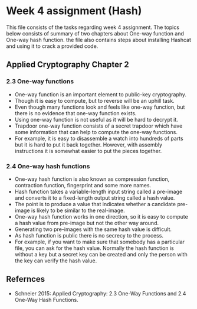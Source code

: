 # Week 4 assignment (Hash)
This file consists of the tasks regarding week 4 assignment. The topics below consists of summary of two chapters about One-way function and One-way hash function.
the file also contains steps about installing Hashcat and using it to crack a provided code.

## Applied Cryptography Chapter 2
### 2.3 One-way functions
* One-way function is an important element to public-key cryptography.
* Though it is easy to compute, but to reverse will be an uphill task.
* Even though many functions look and feels like one-way function, but there is no evidence that one-way function exists.
* Using one-way function is not useful as it will be hard to decrypt it.
* Trapdoor one-way function consists of a secret trapdoor which have some information that can help to compute the one-way functions.
* For example, it is easy to disassemble a watch into hundreds of parts but it is hard to put it back together. However, with assembly instructions it is somewhat easier to put the pieces together.

### 2.4 One-way hash functions
* One-way hash function is also known as compression function, contraction function, fingerprint and some more names.
* Hash function takes a variable-length input string called a pre-image and converts it to a fixed-length output string called a hash value.
* The point is to produce a value that indicates whether a candidate pre-image is likely to be similar to the real-image.
* One-way hash function works in one direction, so it is easy to compute a hash value from pre-image but not the other way around.
* Generating two pre-images with the same hash value is difficult.
* As hash function is public there is no secrecy to the process.
* For example, if you want to make sure that somebody has a particular file, you can ask for the hash value. Normally the hash function is without a key but a secret key can be created and only the person with the key can verify the hash value.

## Refernces
* Schneier 2015: Applied Cryptography: 2.3 One-Way Functions and 2.4 One-Way Hash Functions.
